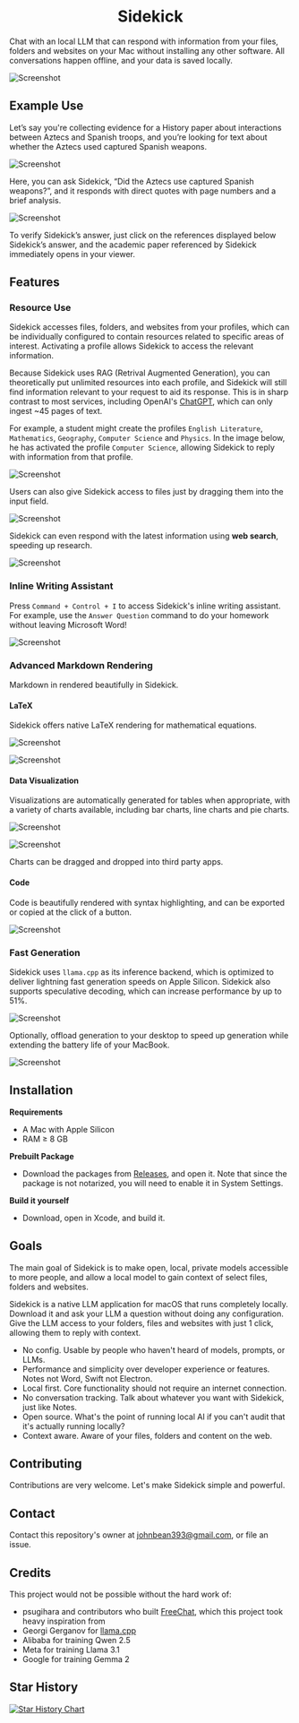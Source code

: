 <h1 align="center">Sidekick</h1>

Chat with an local LLM that can respond with information from your files, folders and websites on your Mac without installing any other software. All conversations happen offline, and your data is saved locally.

![Screenshot](https://raw.githubusercontent.com/johnbean393/Sidekick/refs/heads/main/README%20Images/demoScreenshot.png)

## Example Use

Let’s say you're collecting evidence for a History paper about interactions between Aztecs and Spanish troops, and you’re looking for text about whether the Aztecs used captured Spanish weapons.

![Screenshot](https://raw.githubusercontent.com/johnbean393/Sidekick/refs/heads/main/README%20Images/demoHistoryScreenshot.png)

Here, you can ask Sidekick, “Did the Aztecs use captured Spanish weapons?”, and it responds with direct quotes with page numbers and a brief analysis.

![Screenshot](https://raw.githubusercontent.com/johnbean393/Sidekick/refs/heads/main/README%20Images/demoHistorySource.png)

To verify Sidekick’s answer, just click on the references displayed below Sidekick’s answer, and the academic paper referenced by Sidekick immediately opens in your viewer.

## Features

### Resource Use

Sidekick accesses files, folders, and websites from your profiles, which can be individually configured to contain resources related to specific areas of interest. Activating a profile allows Sidekick to access the relevant information.

Because Sidekick uses RAG (Retrival Augmented Generation), you can theoretically put unlimited resources into each profile, and Sidekick will still find information relevant to your request to aid its response. This is in sharp contrast to most services, including OpenAI's [ChatGPT](https://chatgpt.com), which can only ingest ~45 pages of text.

For example, a student might create the profiles `English Literature`, `Mathematics`, `Geography`, `Computer Science` and `Physics`. In the image below, he has activated the profile `Computer Science`, allowing Sidekick to reply with information from that profile.

![Screenshot](https://raw.githubusercontent.com/johnbean393/Sidekick/refs/heads/main/README%20Images/demoProfileUse.png)

Users can also give Sidekick access to files just by dragging them into the input field.

![Screenshot](https://raw.githubusercontent.com/johnbean393/Sidekick/refs/heads/main/README%20Images/demoTemporaryResource.png)

Sidekick can even respond with the latest information using **web search**, speeding up research.

![Screenshot](https://raw.githubusercontent.com/johnbean393/Sidekick/refs/heads/main/README%20Images/webSearch.png)

### Inline Writing Assistant

Press `Command + Control + I` to access Sidekick's inline writing assistant. For example, use the `Answer Question` command to do your homework without leaving Microsoft Word!

![Screenshot](https://raw.githubusercontent.com/johnbean393/Sidekick/refs/heads/main/README%20Images/inlineWritingAssistant.png)

### Advanced Markdown Rendering

Markdown in rendered beautifully in Sidekick.

#### LaTeX

Sidekick offers native LaTeX rendering for mathematical equations.

![Screenshot](https://raw.githubusercontent.com/johnbean393/Sidekick/refs/heads/main/README%20Images/latexRendering1.png)

![Screenshot](https://raw.githubusercontent.com/johnbean393/Sidekick/refs/heads/main/README%20Images/latexRendering2.png)

#### Data Visualization

Visualizations are automatically generated for tables when appropriate, with a variety of charts available, including bar charts, line charts and pie charts.

![Screenshot](https://raw.githubusercontent.com/johnbean393/Sidekick/refs/heads/main/README%20Images/dataVisualization1.png)

![Screenshot](https://raw.githubusercontent.com/johnbean393/Sidekick/refs/heads/main/README%20Images/dataVisualization2.png)

Charts can be dragged and dropped into third party apps.

#### Code

Code is beautifully rendered with syntax highlighting, and can be exported or copied at the click of a button.

![Screenshot](https://raw.githubusercontent.com/johnbean393/Sidekick/refs/heads/main/README%20Images/codeExport.png)

### Fast Generation

Sidekick uses `llama.cpp` as its inference backend, which is optimized to deliver lightning fast generation speeds on Apple Silicon. Sidekick also supports speculative decoding, which can increase performance by up to 51%.

![Screenshot](https://raw.githubusercontent.com/johnbean393/Sidekick/refs/heads/main/README%20Images/speculativeDecodingSupport.png)

Optionally, offload generation to your desktop to speed up generation while extending the battery life of your MacBook.

![Screenshot](https://raw.githubusercontent.com/johnbean393/Sidekick/refs/heads/main/README%20Images/serverUse.png)

## Installation

**Requirements**
- A Mac with Apple Silicon
- RAM ≥ 8 GB

**Prebuilt Package**
- Download the packages from [Releases](https://github.com/johnbean393/Sidekick/releases/), and open it. Note that since the package is not notarized, you will need to enable it in System Settings. 

**Build it yourself**
- Download, open in Xcode, and build it.

## Goals

The main goal of Sidekick is to make open, local, private models accessible to more people, and allow a local model to gain context of select files, folders and websites.

Sidekick is a native LLM application for macOS that runs completely locally. Download it and ask your LLM a question without doing any configuration. Give the LLM access to your folders, files and websites with just 1 click, allowing them to reply with context.

- No config. Usable by people who haven't heard of models, prompts, or LLMs.
- Performance and simplicity over developer experience or features. Notes not Word, Swift not Electron.
- Local first. Core functionality should not require an internet connection.
- No conversation tracking. Talk about whatever you want with Sidekick, just like Notes.
- Open source. What's the point of running local AI if you can't audit that it's actually running locally?
- Context aware. Aware of your files, folders and content on the web. 

## Contributing

Contributions are very welcome. Let's make Sidekick simple and powerful.

## Contact

Contact this repository's owner at johnbean393@gmail.com, or file an issue.

## Credits

This project would not be possible without the hard work of:

- psugihara and contributors who built [FreeChat](https://github.com/psugihara/FreeChat), which this project took heavy inspiration from
- Georgi Gerganov for [llama.cpp](https://github.com/ggerganov/llama.cpp)
- Alibaba for training Qwen 2.5
- Meta for training Llama 3.1
- Google for training Gemma 2

## Star History

[![Star History Chart](https://api.star-history.com/svg?repos=johnbean393/Sidekick&type=Date)](https://star-history.com/#johnbean393/Sidekick&Date)
